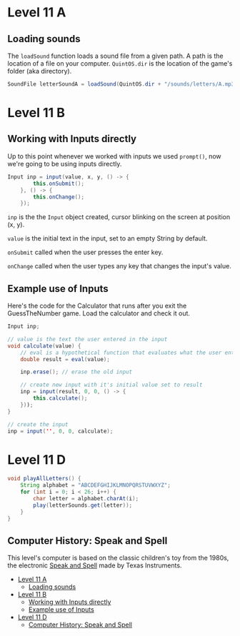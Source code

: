 # Level 11 A

## Loading sounds

The `loadSound` function loads a sound file from a given path. A path is the location of a file on your computer. `QuintOS.dir` is the location of the game's folder (aka directory).

```java
SoundFile letterSoundA = loadSound(QuintOS.dir + "/sounds/letters/A.mp3");
```

# Level 11 B

## Working with Inputs directly

Up to this point whenever we worked with inputs we used `prompt()`, now we're going to be using inputs directly.

```java
Input inp = input(value, x, y, () -> {
		this.onSubmit();
	}, () -> {
		this.onChange();
	});
```

`inp` is the the `Input` object created, cursor blinking on the screen at position (x, y).

`value` is the initial text in the input, set to an empty String by default.

`onSubmit` called when the user presses the enter key.

`onChange` called when the user types any key that changes the input's value.

## Example use of Inputs

Here's the code for the Calculator that runs after you exit the GuessTheNumber game. Load the calculator and check it out.

```java
Input inp;

// value is the text the user entered in the input
void calculate(value) {
	// eval is a hypothetical function that evaluates what the user entered
	double result = eval(value);

	inp.erase(); // erase the old input

	// create new input with it's initial value set to result
	inp = input(result, 0, 0, () -> {
		this.calculate();
	}));
}

// create the input
inp = input('', 0, 0, calculate);
```

# Level 11 D

```java
void playAllLetters() {
	String alphabet = "ABCDEFGHIJKLMNOPQRSTUVWXYZ";
	for (int i = 0; i < 26; i++) {
		char letter = alphabet.charAt(i);
		play(letterSounds.get(letter));
	}
}
```

## Computer History: Speak and Spell

This level's computer is based on the classic children's toy from the 1980s, the electronic [Speak and Spell](<https://en.wikipedia.org/wiki/Speak_%26_Spell_(toy)>) made by Texas Instruments.

- [Level 11 A](#level-11-a)
	- [Loading sounds](#loading-sounds)
- [Level 11 B](#level-11-b)
	- [Working with Inputs directly](#working-with-inputs-directly)
	- [Example use of Inputs](#example-use-of-inputs)
- [Level 11 D](#level-11-d)
	- [Computer History: Speak and Spell](#computer-history-speak-and-spell)
